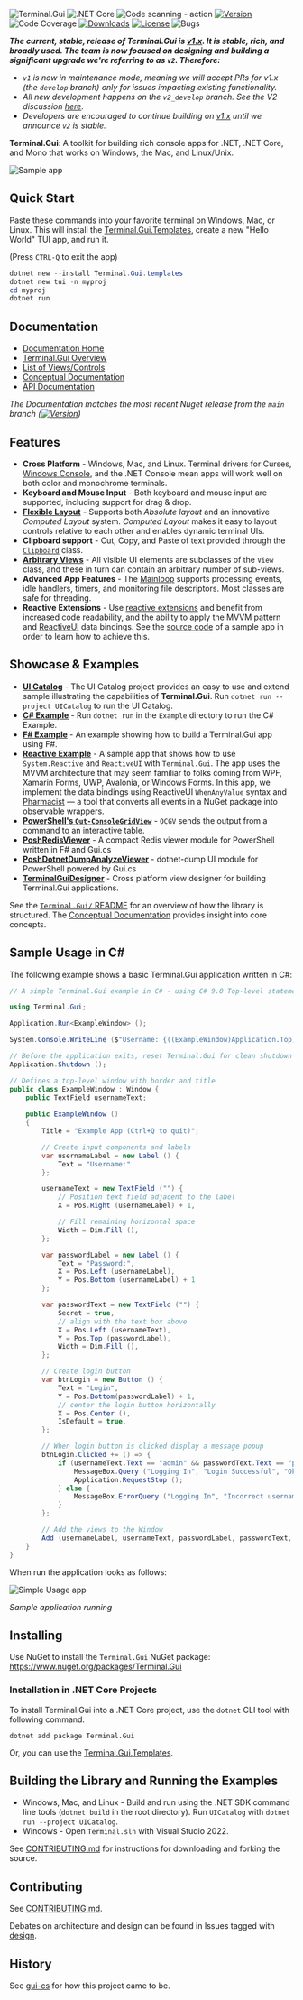 ![Terminal.Gui](https://socialify.git.ci/gui-cs/Terminal.Gui/image?description=1&font=Rokkitt&forks=1&language=1&logo=https%3A%2F%2Fraw.githubusercontent.com%2Fgui-cs%2FTerminal.Gui%2Fdevelop%2Fdocfx%2Fimages%2Flogo.png&name=1&owner=1&pattern=Circuit%20Board&stargazers=1&theme=Auto)
![.NET Core](https://github.com/gui-cs/Terminal.Gui/workflows/.NET%20Core/badge.svg?branch=master)
![Code scanning - action](https://github.com/gui-cs/Terminal.Gui/workflows/Code%20scanning%20-%20action/badge.svg)
[![Version](https://img.shields.io/nuget/v/Terminal.Gui.svg)](https://www.nuget.org/packages/Terminal.Gui)
![Code Coverage](https://img.shields.io/endpoint?url=https://gist.githubusercontent.com/migueldeicaza/90ef67a684cb71db1817921a970f8d27/raw/code-coverage.json)
[![Downloads](https://img.shields.io/nuget/dt/Terminal.Gui)](https://www.nuget.org/packages/Terminal.Gui)
[![License](https://img.shields.io/github/license/gui-cs/gui.cs.svg)](LICENSE)
![Bugs](https://img.shields.io/github/issues/gui-cs/gui.cs/bug)

***The current, stable, release of Terminal.Gui is [v1.x](https://www.nuget.org/packages/Terminal.Gui). It is stable,
rich, and broadly used. The team is now focused on designing and building a significant upgrade we're referring to
as `v2`. Therefore:***

* *`v1` is now in maintenance mode, meaning we will accept PRs for v1.x (the `develop` branch) only for issues impacting
  existing functionality.*
* *All new development happens on the `v2_develop` branch. See the V2
  discussion [here](https://github.com/gui-cs/Terminal.Gui/discussions/1940).*
* *Developers are encouraged to continue building on [v1.x](https://www.nuget.org/packages/Terminal.Gui) until we
  announce `v2` is stable.*

**Terminal.Gui**: A toolkit for building rich console apps for .NET, .NET Core, and Mono that works on Windows, the Mac,
and Linux/Unix.

![Sample app](docfx/images/sample.gif)

## Quick Start

Paste these commands into your favorite terminal on Windows, Mac, or Linux. This will install
the [Terminal.Gui.Templates](https://github.com/gui-cs/Terminal.Gui.templates), create a new "Hello World" TUI app, and
run it.

(Press `CTRL-Q` to exit the app)

```powershell
dotnet new --install Terminal.Gui.templates
dotnet new tui -n myproj
cd myproj
dotnet run
```

## Documentation

* [Documentation Home](https://gui-cs.github.io/Terminal.Gui/index.html)
* [Terminal.Gui Overview](https://gui-cs.github.io/Terminal.Gui/articles/overview.html)
* [List of Views/Controls](https://gui-cs.github.io/Terminal.Gui/articles/views.html)
* [Conceptual Documentation](https://gui-cs.github.io/Terminal.Gui/articles/index.html)
* [API Documentation](https://gui-cs.github.io/Terminal.Gui/api/Terminal.Gui/Terminal.Gui.html)

_The Documentation matches the most recent Nuget release from the `main`
branch ([![Version](https://img.shields.io/nuget/v/Terminal.Gui.svg)](https://www.nuget.org/packages/Terminal.Gui))_

## Features

* **Cross Platform** - Windows, Mac, and Linux. Terminal drivers for
  Curses, [Windows Console](https://github.com/gui-cs/Terminal.Gui/issues/27), and the .NET Console mean apps will work
  well on both color and monochrome terminals.
* **Keyboard and Mouse Input** - Both keyboard and mouse input are supported, including support for drag & drop.
* **[Flexible Layout](https://gui-cs.github.io/Terminal.Gui/articles/overview.html#layout)** - Supports both *Absolute
  layout* and an innovative *Computed Layout* system. *Computed Layout* makes it easy to layout controls relative to
  each other and enables dynamic terminal UIs.
* **Clipboard support** - Cut, Copy, and Paste of text provided through
  the [`Clipboard`](https://gui-cs.github.io/Terminal.Gui/api/Terminal.Gui/Terminal.Gui.Clipboard.html) class.
* **[Arbitrary Views](https://gui-cs.github.io/Terminal.Gui/api/Terminal.Gui/Terminal.Gui.View.html)** - All visible UI
  elements are subclasses of the `View` class, and these in turn can contain an arbitrary number of sub-views.
* **Advanced App Features** -
  The [Mainloop](https://gui-cs.github.io/Terminal.Gui/api/Terminal.Gui/Terminal.Gui.MainLoop.html) supports processing
  events, idle handlers, timers, and monitoring file
  descriptors. Most classes are safe for threading.
* **Reactive Extensions** - Use [reactive extensions](https://github.com/dotnet/reactive) and benefit from increased
  code readability, and the ability to apply the MVVM pattern and [ReactiveUI](https://www.reactiveui.net/) data
  bindings. See the [source code](https://github.com/gui-cs/Terminal.Gui/tree/master/ReactiveExample) of a sample app in
  order to learn how to achieve this.

## Showcase & Examples

* **[UI Catalog](https://github.com/gui-cs/Terminal.Gui/tree/master/UICatalog)** - The UI Catalog project provides an
  easy to use and extend sample illustrating the capabilities of **Terminal.Gui**. Run `dotnet run --project UICatalog`
  to run the UI Catalog.
* **[C# Example](https://github.com/gui-cs/Terminal.Gui/tree/master/Example)** - Run `dotnet run` in the `Example`
  directory to run the C# Example.
* **[F# Example](https://github.com/gui-cs/Terminal.Gui/tree/master/FSharpExample)** - An example showing how to build a
  Terminal.Gui app using F#.
* **[Reactive Example](https://github.com/gui-cs/Terminal.Gui/tree/master/ReactiveExample)** - A sample app that shows
  how to use `System.Reactive` and `ReactiveUI` with `Terminal.Gui`. The app uses the MVVM architecture that may seem
  familiar to folks coming from WPF, Xamarin Forms, UWP, Avalonia, or Windows Forms. In this app, we implement the data
  bindings using ReactiveUI `WhenAnyValue` syntax and [Pharmacist](https://github.com/reactiveui/pharmacist) — a tool
  that converts all events in a NuGet package into observable wrappers.
* **[PowerShell's `Out-ConsoleGridView`](https://github.com/PowerShell/GraphicalTools)** - `OCGV` sends the output from
  a command to an interactive table.
* **[PoshRedisViewer](https://github.com/En3Tho/PoshRedisViewer)** - A compact Redis viewer module for PowerShell
  written in F# and Gui.cs
* **[PoshDotnetDumpAnalyzeViewer](https://github.com/En3Tho/PoshDotnetDumpAnalyzeViewer)** - dotnet-dump UI module for
  PowerShell powered by Gui.cs
* **[TerminalGuiDesigner](https://github.com/tznind/TerminalGuiDesigner)** - Cross platform view designer for building
  Terminal.Gui applications.

See the [`Terminal.Gui/` README](https://github.com/gui-cs/Terminal.Gui/tree/master/Terminal.Gui) for an overview of how
the library is structured. The [Conceptual Documentation](https://gui-cs.github.io/Terminal.Gui/articles/index.html)
provides insight into core concepts.

## Sample Usage in C#

The following example shows a basic Terminal.Gui application written in C#:

```csharp
// A simple Terminal.Gui example in C# - using C# 9.0 Top-level statements

using Terminal.Gui;

Application.Run<ExampleWindow> ();

System.Console.WriteLine ($"Username: {((ExampleWindow)Application.Top).usernameText.Text}");

// Before the application exits, reset Terminal.Gui for clean shutdown
Application.Shutdown ();

// Defines a top-level window with border and title
public class ExampleWindow : Window {
	public TextField usernameText;
	
	public ExampleWindow ()
	{
		Title = "Example App (Ctrl+Q to quit)";

		// Create input components and labels
		var usernameLabel = new Label () { 
			Text = "Username:" 
		};

		usernameText = new TextField ("") {
			// Position text field adjacent to the label
			X = Pos.Right (usernameLabel) + 1,

			// Fill remaining horizontal space
			Width = Dim.Fill (),
		};

		var passwordLabel = new Label () {
			Text = "Password:",
			X = Pos.Left (usernameLabel),
			Y = Pos.Bottom (usernameLabel) + 1
		};

		var passwordText = new TextField ("") {
			Secret = true,
			// align with the text box above
			X = Pos.Left (usernameText),
			Y = Pos.Top (passwordLabel),
			Width = Dim.Fill (),
		};

		// Create login button
		var btnLogin = new Button () {
			Text = "Login",
			Y = Pos.Bottom(passwordLabel) + 1,
			// center the login button horizontally
			X = Pos.Center (),
			IsDefault = true,
		};

		// When login button is clicked display a message popup
		btnLogin.Clicked += () => {
			if (usernameText.Text == "admin" && passwordText.Text == "password") {
				MessageBox.Query ("Logging In", "Login Successful", "Ok");
				Application.RequestStop ();
			} else {
				MessageBox.ErrorQuery ("Logging In", "Incorrect username or password", "Ok");
			}
		};

		// Add the views to the Window
		Add (usernameLabel, usernameText, passwordLabel, passwordText, btnLogin);
	}
}
```

When run the application looks as follows:

![Simple Usage app](./docfx/images/Example.png)

_Sample application running_

## Installing

Use NuGet to install the `Terminal.Gui` NuGet package: https://www.nuget.org/packages/Terminal.Gui

### Installation in .NET Core Projects

To install Terminal.Gui into a .NET Core project, use the `dotnet` CLI tool with following command.

```
dotnet add package Terminal.Gui
```

Or, you can use the [Terminal.Gui.Templates](https://github.com/gui-cs/Terminal.Gui.templates).

## Building the Library and Running the Examples

* Windows, Mac, and Linux - Build and run using the .NET SDK command line tools (`dotnet build` in the root directory).
  Run `UICatalog` with `dotnet run --project UICatalog`.
* Windows - Open `Terminal.sln` with Visual Studio 2022.

See [CONTRIBUTING.md](CONTRIBUTING.md) for instructions for downloading and forking the source.

## Contributing

See [CONTRIBUTING.md](https://github.com/gui-cs/Terminal.Gui/blob/master/CONTRIBUTING.md).

Debates on architecture and design can be found in Issues tagged
with [design](https://github.com/gui-cs/Terminal.Gui/issues?q=is%3Aopen+is%3Aissue+label%3Adesign).

## History

See [gui-cs](https://github.com/gui-cs/) for how this project came to be.

